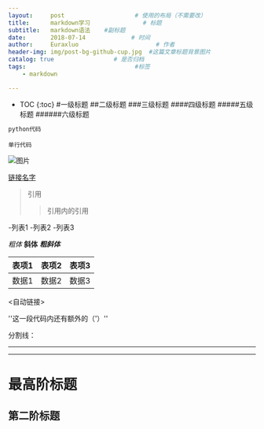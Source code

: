 ```yaml
---
layout:     post                    # 使用的布局（不需要改）
title:      markdown学习               # 标题 
subtitle:   markdown语法    #副标题
date:       2018-07-14             # 时间
author:     Euraxluo                      # 作者
header-img: img/post-bg-github-cup.jpg  #这篇文章标题背景图片
catalog: true                 # 是否归档
tags:                               #标签
    - markdown

---
```

* TOC 
{:toc}
#一级标题
##二级标题
###三级标题
####四级标题
#####五级标题
######六级标题

```python
python代码
```


`
单行代码
`

![图片](图片路径)

[链接名字](url)

>引用
>
>>引用内的引用

-列表1
-列表2
-列表3

*粗体*
**斜体**
***粗斜体***

| 表项1 | 表项2 | 表项3 |
| ----- | :---: | ----: |
| 数据1 | 数据2 | 数据3 |

<自动链接>

''这一段代码内还有额外的（'）''

分割线：
********
---------



最高阶标题
==========
第二阶标题
---------